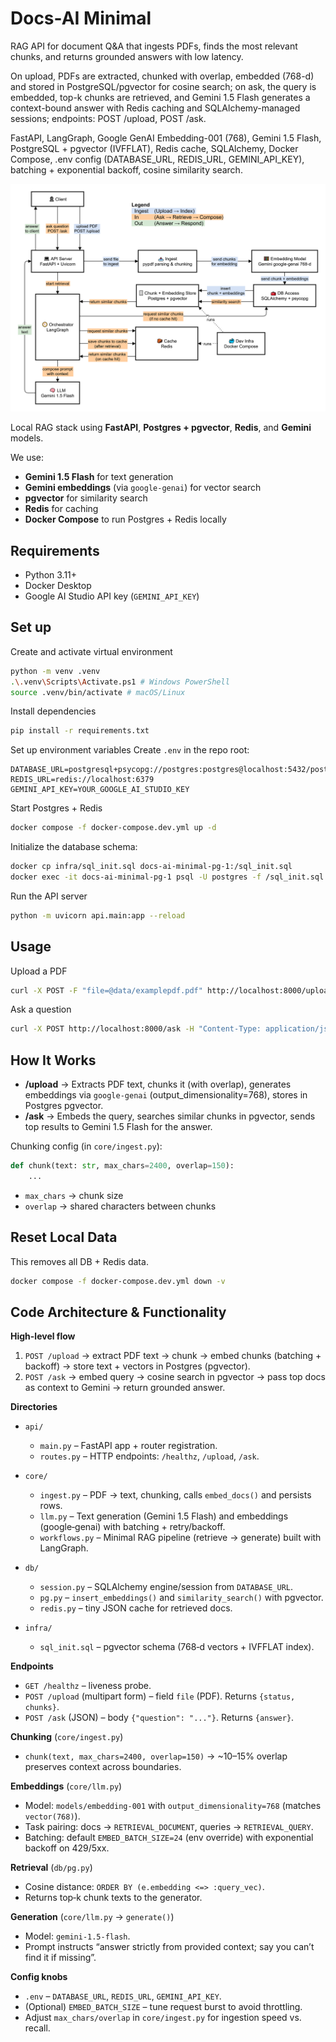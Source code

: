 # Docs-AI Minimal

RAG API for document Q&A that ingests PDFs, finds the most relevant chunks, and returns grounded answers with low latency.

On upload, PDFs are extracted, chunked with overlap, embedded (768-d) and stored in PostgreSQL/pgvector for cosine search; on ask, the query is embedded, top-k chunks are retrieved, and Gemini 1.5 Flash generates a context-bound answer with Redis caching and SQLAlchemy-managed sessions; endpoints: POST /upload, POST /ask.

FastAPI, LangGraph, Google GenAI Embedding-001 (768), Gemini 1.5 Flash, PostgreSQL + pgvector (IVFFLAT), Redis cache, SQLAlchemy, Docker Compose, .env config (DATABASE_URL, REDIS_URL, GEMINI_API_KEY), batching + exponential backoff, cosine similarity search.

![Docs-AI Minimal](docs/docs-ai-minimal-architecture.drawio.png)

Local RAG stack using **FastAPI**, **Postgres + pgvector**, **Redis**, and **Gemini** models.

We use:
* **Gemini 1.5 Flash** for text generation
* **Gemini embeddings** (via `google-genai`) for vector search
* **pgvector** for similarity search
* **Redis** for caching
* **Docker Compose** to run Postgres + Redis locally

## Requirements
* Python 3.11+
* Docker Desktop
* Google AI Studio API key (`GEMINI_API_KEY`)

## Set up

Create and activate virtual environment
```bash
python -m venv .venv
.\.venv\Scripts\Activate.ps1 # Windows PowerShell
source .venv/bin/activate # macOS/Linux
```

Install dependencies
```bash
pip install -r requirements.txt
```

Set up environment variables
Create `.env` in the repo root:
```env
DATABASE_URL=postgresql+psycopg://postgres:postgres@localhost:5432/postgres
REDIS_URL=redis://localhost:6379
GEMINI_API_KEY=YOUR_GOOGLE_AI_STUDIO_KEY
```

Start Postgres + Redis
```bash
docker compose -f docker-compose.dev.yml up -d
```

Initialize the database schema:
```bash
docker cp infra/sql_init.sql docs-ai-minimal-pg-1:/sql_init.sql
docker exec -it docs-ai-minimal-pg-1 psql -U postgres -f /sql_init.sql
```

Run the API server
```bash
python -m uvicorn api.main:app --reload
```

## Usage
Upload a PDF
```bash
curl -X POST -F "file=@data/examplepdf.pdf" http://localhost:8000/upload
```
Ask a question
```bash
curl -X POST http://localhost:8000/ask -H "Content-Type: application/json" -d "{\"question\":\"Summarize the document in 2 sentences.\"}"
```

## How It Works
* **/upload** → Extracts PDF text, chunks it (with overlap), generates embeddings via `google-genai` (output\_dimensionality=768), stores in Postgres pgvector.
* **/ask** → Embeds the query, searches similar chunks in pgvector, sends top results to Gemini 1.5 Flash for the answer.

Chunking config (in `core/ingest.py`):
```python
def chunk(text: str, max_chars=2400, overlap=150):
    ...
```
* `max_chars` → chunk size
* `overlap` → shared characters between chunks



## Reset Local Data
This removes all DB + Redis data.
```bash
docker compose -f docker-compose.dev.yml down -v
```



## Code Architecture & Functionality

**High-level flow**

1. `POST /upload` → extract PDF text → chunk → embed chunks (batching + backoff) → store text + vectors in Postgres (pgvector).
2. `POST /ask` → embed query → cosine search in pgvector → pass top docs as context to Gemini → return grounded answer.

**Directories**

* `api/`

  * `main.py` – FastAPI app + router registration.
  * `routes.py` – HTTP endpoints: `/healthz`, `/upload`, `/ask`.
* `core/`

  * `ingest.py` – PDF → text, chunking, calls `embed_docs()` and persists rows.
  * `llm.py` – Text generation (Gemini 1.5 Flash) and embeddings (google‑genai) with batching + retry/backoff.
  * `workflows.py` – Minimal RAG pipeline (retrieve → generate) built with LangGraph.
* `db/`

  * `session.py` – SQLAlchemy engine/session from `DATABASE_URL`.
  * `pg.py` – `insert_embeddings()` and `similarity_search()` with pgvector.
  * `redis.py` – tiny JSON cache for retrieved docs.
* `infra/`

  * `sql_init.sql` – pgvector schema (768‑d vectors + IVFFLAT index).

**Endpoints**

* `GET /healthz` – liveness probe.
* `POST /upload` (multipart form) – field `file` (PDF). Returns `{status, chunks}`.
* `POST /ask` (JSON) – body `{"question": "..."}`. Returns `{answer}`.

**Chunking** (`core/ingest.py`)

* `chunk(text, max_chars=2400, overlap=150)` → \~10–15% overlap preserves context across boundaries.

**Embeddings** (`core/llm.py`)

* Model: `models/embedding-001` with `output_dimensionality=768` (matches `vector(768)`).
* Task pairing: docs → `RETRIEVAL_DOCUMENT`, queries → `RETRIEVAL_QUERY`.
* Batching: default `EMBED_BATCH_SIZE=24` (env override) with exponential backoff on 429/5xx.

**Retrieval** (`db/pg.py`)

* Cosine distance: `ORDER BY (e.embedding <=> :query_vec)`.
* Returns top‑k chunk texts to the generator.

**Generation** (`core/llm.py` → `generate()`)

* Model: `gemini-1.5-flash`.
* Prompt instructs “answer strictly from provided context; say you can’t find it if missing”.

**Config knobs**

* `.env` – `DATABASE_URL`, `REDIS_URL`, `GEMINI_API_KEY`.
* (Optional) `EMBED_BATCH_SIZE` – tune request burst to avoid throttling.
* Adjust `max_chars/overlap` in `core/ingest.py` for ingestion speed vs. recall.

